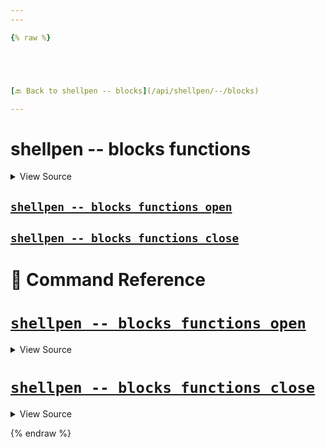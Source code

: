 ```yaml
---
---

{% raw %}





[🔙 Back to shellpen -- blocks](/api/shellpen/--/blocks)

---
```








<!-- Todo, if there are no subcommands under the child commands, use a smaller heading size -->

# shellpen -- blocks functions



<details>
  <summary>View Source</summary>

{% endraw %}
{% highlight sh %}
"functions")
      local __shellpen__mainCliCommandDepth="4"
      __shellpen__mainCliCommands+=("$1")
      local __shellpen__mainCliCommands_command4="$1"
      shift
      case "$__shellpen__mainCliCommands_command4" in
{% endhighlight %}
{% raw %}

</details>








    
    
    
    
    

## [`shellpen -- blocks functions open`](#shellpen----blocks-functions-open-1)

                  
    
    
    
    
    

## [`shellpen -- blocks functions close`](#shellpen----blocks-functions-close-1)

                  


# 📓 Command Reference


    

    
    

# [`shellpen -- blocks functions open`](/api/shellpen/--/blocks/functions/open)



<details>
  <summary>View Source</summary>

{% endraw %}
{% highlight sh %}
"open")
  _SHELLPEN_FUNCTION_OPEN[$_SHELLPEN_CURRENT_SOURCE_INDEX]=true
{% endhighlight %}
{% raw %}

</details>







                    
  
    

    
    

# [`shellpen -- blocks functions close`](/api/shellpen/--/blocks/functions/close)



<details>
  <summary>View Source</summary>

{% endraw %}
{% highlight sh %}
"close")
  if [ "${_SHELLPEN_FUNCTION_OPEN[$_SHELLPEN_CURRENT_SOURCE_INDEX]}" = true ];
  then
    shellpen }
  fi
  _SHELLPEN_FUNCTION_OPEN[$_SHELLPEN_CURRENT_SOURCE_INDEX]=false
{% endhighlight %}
{% raw %}

</details>







                    
      
{% endraw %}
